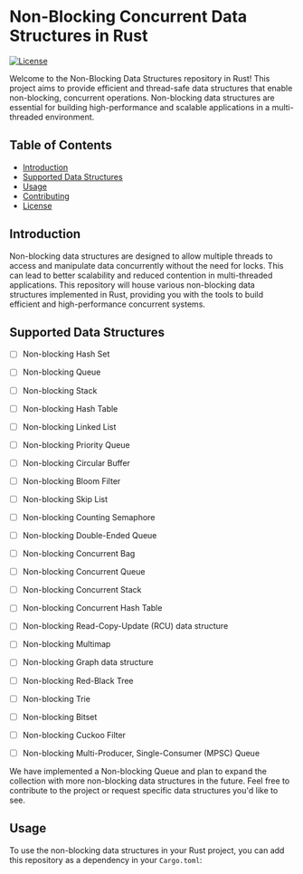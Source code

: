 # Non-Blocking Concurrent Data Structures in Rust

[![License](https://img.shields.io/github/license/siddharth1729/nonblocking_datastructures)](LICENSE)

Welcome to the Non-Blocking Data Structures repository in Rust! This project aims to provide efficient and thread-safe data structures that enable non-blocking, concurrent operations. Non-blocking data structures are essential for building high-performance and scalable applications in a multi-threaded environment.

## Table of Contents

- [Introduction](#introduction)
- [Supported Data Structures](#supported-data-structures)
- [Usage](#usage)
- [Contributing](#contributing)
- [License](#license)

## Introduction

Non-blocking data structures are designed to allow multiple threads to access and manipulate data concurrently without the need for locks. This can lead to better scalability and reduced contention in multi-threaded applications. This repository will house various non-blocking data structures implemented in Rust, providing you with the tools to build efficient and high-performance concurrent systems.

## Supported Data Structures

- [ ] Non-blocking Hash Set
- [ ] Non-blocking Queue
- [ ] Non-blocking Stack
- [ ] Non-blocking Hash Table
- [ ] Non-blocking Linked List
- [ ] Non-blocking Priority Queue
- [ ] Non-blocking Circular Buffer
- [ ] Non-blocking Bloom Filter
- [ ] Non-blocking Skip List
- [ ] Non-blocking Counting Semaphore
- [ ] Non-blocking Double-Ended Queue
- [ ] Non-blocking Concurrent Bag
- [ ] Non-blocking Concurrent Queue
- [ ] Non-blocking Concurrent Stack
- [ ] Non-blocking Concurrent Hash Table
- [ ] Non-blocking Read-Copy-Update (RCU) data structure
- [ ] Non-blocking Multimap
- [ ] Non-blocking Graph data structure
- [ ] Non-blocking Red-Black Tree
- [ ] Non-blocking Trie
- [ ] Non-blocking Bitset
- [ ] Non-blocking Cuckoo Filter
- [ ] Non-blocking Multi-Producer, Single-Consumer (MPSC) Queue



We have implemented a Non-blocking Queue and plan to expand the collection with more non-blocking data structures in the future. Feel free to contribute to the project or request specific data structures you'd like to see.

## Usage

To use the non-blocking data structures in your Rust project, you can add this repository as a dependency in your `Cargo.toml`:
